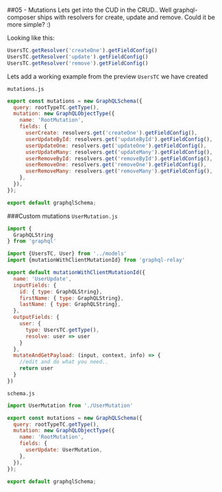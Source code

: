 ##05 - Mutations 
Lets get into the CUD in the CRUD..
Well graphql-composer ships with resolvers for create, update and remove. Could it be more simple? :)

Looking like this:
```js
UsersTC.getResolver('createOne').getFieldConfig()
UsersTC.getResolver('update').getFieldConfig()
UsersTC.getResolver('remove').getFieldConfig()
```


Lets add a working example from the preview `UsersTC` we have created

`mutations.js`
```js
export const mutations = new GraphQLSchema({
  query: rootTypeTC.getType(),
  mutation: new GraphQLObjectType({
    name: 'RootMutation',
    fields: {
      userCreate: resolvers.get('createOne').getFieldConfig(),
      userUpdateById: resolvers.get('updateById').getFieldConfig(),
      userUpdateOne: resolvers.get('updateOne').getFieldConfig(),
      userUpdateMany: resolvers.get('updateMany').getFieldConfig(),
      userRemoveById: resolvers.get('removeById').getFieldConfig(),
      userRemoveOne: resolvers.get('removeOne').getFieldConfig(),
      userRemoveMany: resolvers.get('removeMany').getFieldConfig(),
    },
  }),
});

export default graphqlSchema;
```


###Custom mutations
`UserMutation.js`
```js
import {
  GraphQLString
} from 'graphql'

import {UsersTC, User} from '../models'
import {mutationWithClientMutationId} from 'graphql-relay'

export default mutationWithClientMutationId({
  name: 'UserUpdate',
  inputFields: {
    id: { type: GraphQLString},
    firstName: { type: GraphQLString},
    lastName: { type: GraphQLString},
  },
  outputFields: {
    user: {
      type: UsersTC.getType(),
      resolve: user => user
    }
  },
  mutateAndGetPayload: (input, context, info) => {
    //edit and do what you need..
    return user
  }
})
```

`schema.js` 
```js
import UserMutation from './UserMutation'

export const mutations = new GraphQLSchema({
  query: rootTypeTC.getType(),
  mutation: new GraphQLObjectType({
    name: 'RootMutation',
    fields: {
      userUpdate: UserMutation,
    },
  }),
});

export default graphqlSchema;
```